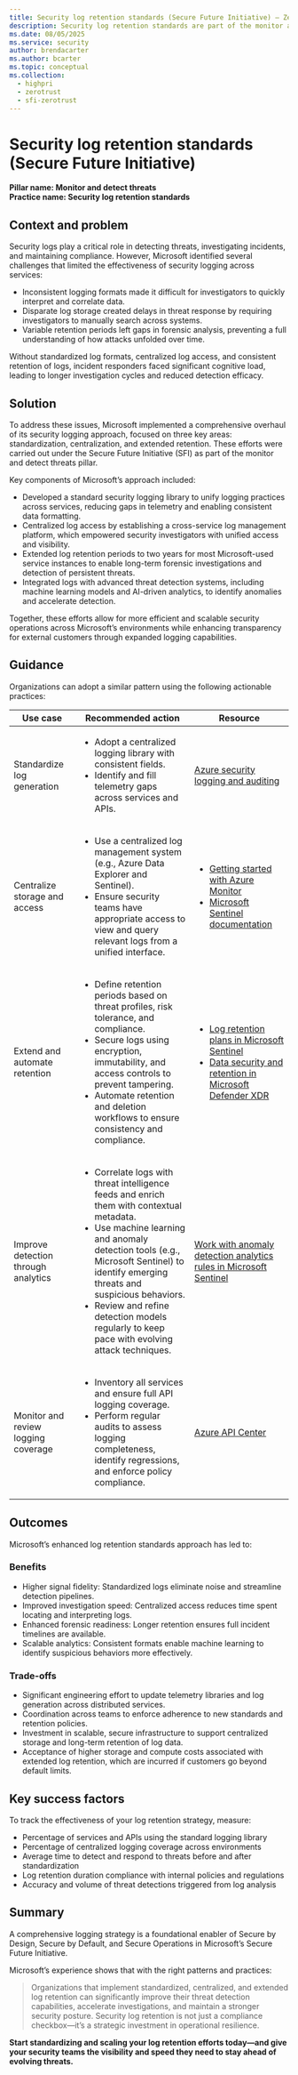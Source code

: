 ```yaml
---
title: Security log retention standards (Secure Future Initiative) – Zero Trust
description: Security log retention standards are part of the monitor and detect threats pillar of the Secure Future Initiative (SFI), focusing on standardizing, centralizing, and extending Microsoft's logging processes.
ms.date: 08/05/2025
ms.service: security
author: brendacarter
ms.author: bcarter
ms.topic: conceptual
ms.collection: 
  - highpri
  - zerotrust
  - sfi-zerotrust
---
```


# Security log retention standards (Secure Future Initiative)

**Pillar name: Monitor and detect threats**<br>
**Practice name: Security log retention standards** 

## Context and problem

Security logs play a critical role in detecting threats, investigating incidents, and maintaining compliance. However, Microsoft identified several challenges that limited the effectiveness of security logging across services:

- Inconsistent logging formats made it difficult for investigators to quickly interpret and correlate data.
- Disparate log storage created delays in threat response by requiring investigators to manually search across systems.
- Variable retention periods left gaps in forensic analysis, preventing a full understanding of how attacks unfolded over time.

Without standardized log formats, centralized log access, and consistent retention of logs, incident responders faced significant cognitive load, leading to longer investigation cycles and reduced detection efficacy.

## Solution

To address these issues, Microsoft implemented a comprehensive overhaul of its security logging approach, focused on three key areas: standardization, centralization, and extended retention. These efforts were carried out under the Secure Future Initiative (SFI) as part of the monitor and detect threats pillar.

Key components of Microsoft’s approach included:

- Developed a standard security logging library to unify logging practices across services, reducing gaps in telemetry and enabling consistent data formatting.
- Centralized log access by establishing a cross-service log management platform, which empowered security investigators with unified access and visibility.
- Extended log retention periods to two years for most Microsoft-used service instances to enable long-term forensic investigations and detection of persistent threats.
- Integrated logs with advanced threat detection systems, including machine learning models and AI-driven analytics, to identify anomalies and accelerate detection.

Together, these efforts allow for more efficient and scalable security operations across Microsoft’s environments while enhancing transparency for external customers through expanded logging capabilities.

## Guidance

Organizations can adopt a similar pattern using the following actionable practices:

|Use case|Recommended action |Resource |
|---|---|---|
| Standardize log generation   |<ul><li>Adopt a centralized logging library with consistent fields.</li><li>Identify and fill telemetry gaps across services and APIs.</li></ul> | [Azure security logging and auditing](/azure/security/fundamentals/log-audit)  |
| Centralize storage and access   | <ul><li>Use a centralized log management system (e.g., Azure Data Explorer and Sentinel).</li><li>Ensure security teams have appropriate access to view and query relevant logs from a unified interface.</li></ul> | <ul><li><a href="/azure/azure-monitor/">Getting started with Azure Monitor</a></li><li><a href="/azure/sentinel/">Microsoft Sentinel documentation</a></li></ul> |
| Extend and automate retention    | <ul><li>Define retention periods based on threat profiles, risk tolerance, and compliance.</li><li>Secure logs using encryption, immutability, and access controls to prevent tampering.</li><li>Automate retention and deletion workflows to ensure consistency and compliance.</li></ul> | <ul><li><a href="/azure/sentinel/log-plans">Log retention plans in Microsoft Sentinel</a></li><li><a href="/defender-xdr/data-privacy">Data security and retention in Microsoft Defender XDR</a></li></ul> |
| Improve detection through analytics   | <ul><li>Correlate logs with threat intelligence feeds and enrich them with contextual metadata.</li><li>Use machine learning and anomaly detection tools (e.g., Microsoft Sentinel) to identify emerging threats and suspicious behaviors.</li><li>Review and refine detection models regularly to keep pace with evolving attack techniques.</li></ul> | [Work with anomaly detection analytics rules in Microsoft Sentinel](/azure/sentinel/work-with-anomaly-rules)  |
| Monitor and review logging coverage   | <ul><li>Inventory all services and ensure full API logging coverage.</li><li>Perform regular audits to assess logging completeness, identify regressions, and enforce policy compliance.</li></ul> | [Azure API Center](/azure/api-center/overview)  |

## Outcomes

Microsoft’s enhanced log retention standards approach has led to:

### Benefits

- Higher signal fidelity: Standardized logs eliminate noise and streamline detection pipelines.
- Improved investigation speed: Centralized access reduces time spent locating and interpreting logs.
- Enhanced forensic readiness: Longer retention ensures full incident timelines are available.
- Scalable analytics: Consistent formats enable machine learning to identify suspicious behaviors more effectively.

### Trade-offs

- Significant engineering effort to update telemetry libraries and log generation across distributed services.
- Coordination across teams to enforce adherence to new standards and retention policies.
- Investment in scalable, secure infrastructure to support centralized storage and long-term retention of log data.
- Acceptance of higher storage and compute costs associated with extended log retention, which are incurred if customers go beyond default limits.

## Key success factors

To track the effectiveness of your log retention strategy, measure:

- Percentage of services and APIs using the standard logging library
- Percentage of centralized logging coverage across environments
- Average time to detect and respond to threats before and after standardization
- Log retention duration compliance with internal policies and regulations
- Accuracy and volume of threat detections triggered from log analysis

## Summary

A comprehensive logging strategy is a foundational enabler of Secure by Design, Secure by Default, and Secure Operations in Microsoft’s Secure Future Initiative.

Microsoft’s experience shows that with the right patterns and practices:

> Organizations that implement standardized, centralized, and extended log retention can significantly improve their threat detection capabilities, accelerate investigations, and maintain a stronger security posture. Security log retention is not just a compliance checkbox—it’s a strategic investment in operational resilience.

**Start standardizing and scaling your log retention efforts today—and give your security teams the visibility and speed they need to stay ahead of evolving threats.**
